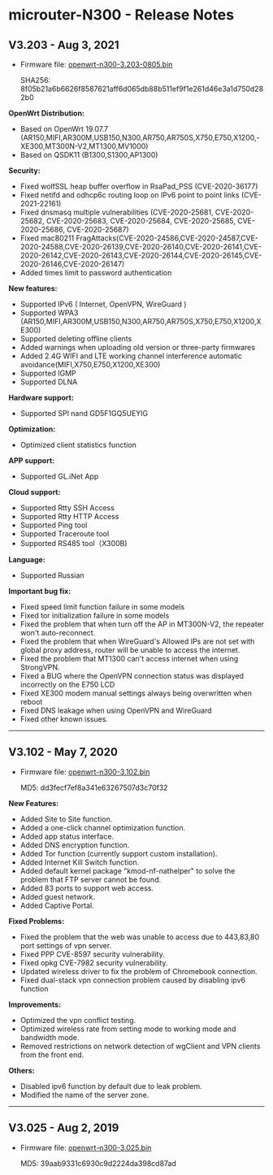 # microuter-N300 - Release Notes

## V3.203 - Aug 3, 2021

- Firmware file: <a href="https://fw.gl-inet.com/firmware/n300/release/openwrt-n300-3.203-0805.bin" target="_blank">openwrt-n300-3.203-0805.bin</a>

    SHA256: 8f05b21a6b6626f8587621aff6d065db88b511ef9f1e261d46e3a1d750d282b0

**OpenWrt Distribution:**

- Based on OpenWrt 19.07.7  (AR150,MIFI,AR300M,USB150,N300,AR750,AR750S,X750,E750,X1200,- XE300,MT300N-V2,MT1300,MV1000)
- Based on QSDK11  (B1300,S1300,AP1300)

**Security:**

- Fixed wolfSSL heap buffer overflow in RsaPad_PSS (CVE-2020-36177)
- Fixed netifd and odhcp6c routing loop on IPv6 point to point links (CVE-2021-22161)
- Fixed dnsmasq multiple vulnerabilities (CVE-2020-25681, CVE-2020-25682, CVE-2020-25683, CVE-2020-25684, CVE-2020-25685, CVE-2020-25686, CVE-2020-25687)
- Fixed mac80211 FragAttacks(CVE-2020-24586,CVE-2020-24587,CVE-2020-24588,CVE-2020-26139,CVE-2020-26140,CVE-2020-26141,CVE-2020-26142,CVE-2020-26143,CVE-2020-26144,CVE-2020-26145,CVE-2020-26146,CVE-2020-26147)
- Added times limit to password authentication

**New features:**

- Supported IPv6 ( Internet, OpenVPN, WireGuard )
- Supported WPA3 (AR150,MIFI,AR300M,USB150,N300,AR750,AR750S,X750,E750,X1200,XE300)
- Supported deleting offline clients
- Added warnings when uploading old version or three-party firmwares
- Added 2.4G WIFI and LTE working channel interference automatic avoidance(MIFI,X750,E750,X1200,XE300)
- Supported IGMP 
- Supported DLNA

**Hardware support:**

- Supported SPI nand GD5F1GQ5UEYIG

**Optimization:**

- Optimized client statistics function

**APP support:**

- Supported GL.iNet App

**Cloud support:**

- Supported Rtty SSH Access
- Supported Rtty HTTP Access
- Supported Ping tool
- Supported Traceroute tool
- Supported RS485 tool（X300B)

**Language:**

- Supported Russian

**Important bug fix:**

- Fixed speed limit function failure in some models
- Fixed tor initialization failure in some models
- Fixed the problem that when turn off the AP in MT300N-V2, the repeater won't auto-reconnect.
- Fixed the problem that when WireGuard's Allowed IPs are not set with global proxy address, router will be unable to access the internet. 
- Fixed the problem that MT1300 can't access internet when using StrongVPN.
- Fixed a BUG where the OpenVPN connection status was displayed incorrectly on the E750 LCD
- Fixed XE300 modem manual settings always being overwritten when reboot 
- Fixed DNS leakage when using OpenVPN and WireGuard
- Fixed other known issues.

---

## V3.102 - May 7, 2020

- Firmware file: <a href="https://fw.gl-inet.com/firmware/n300/release/openwrt-n300-3.102.bin" target="_blank">openwrt-n300-3.102.bin</a>

    MD5: dd3fecf7ef8a341e63267507d3c70f32

**New Features:**

- Added Site to Site function.
- Added a one-click channel optimization function.
- Added app status interface.
- Added DNS encryption function.
- Added Tor function (currently support custom installation).
- Added Internet Kill Switch function.
- Added default kernel package "kmod-nf-nathelper"  to solve the problem that FTP server cannot be found.
- Added 83 ports to support web access.
- Added guest network.
- Added Captive Portal.

**Fixed Problems:**

- Fixed the problem that the web was unable to access due to 443,83,80 port settings of vpn server.
- Fixed PPP CVE-8597 security vulnerability.
- Fixed opkg CVE-7982 security vulnerability.
- Updated wireless driver to fix the problem of Chromebook connection.
- Fixed dual-stack vpn connection problem caused by disabling ipv6 function 

**Improvements:**

- Optimized the vpn conflict testing.
- Optimized wireless rate from setting mode to working mode and bandwidth mode.
- Removed restrictions on network detection of wgClient and VPN clients from the front end.

**Others:**

- Disabled ipv6 function by default due to leak problem.
- Modified the name of the server zone.

---

## V3.025 - Aug 2, 2019

- Firmware file: <a href="https://fw.gl-inet.com/firmware/n300/release/openwrt-n300-3.025.bin" target="_blank">openwrt-n300-3.025.bin</a>

    MD5: 39aab9331c6930c9d2224da398cd87ad